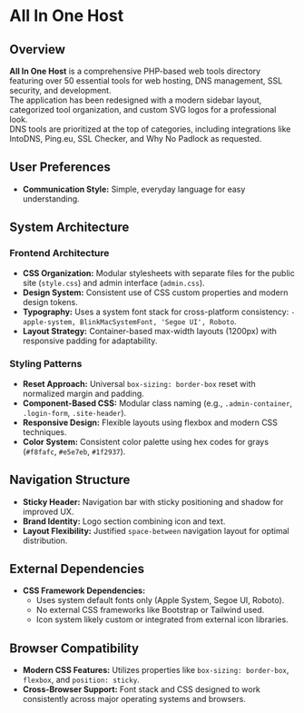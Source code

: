 # All In One Host

## Overview
**All In One Host** is a comprehensive PHP-based web tools directory featuring over 50 essential tools for web hosting, DNS management, SSL security, and development.  
The application has been redesigned with a modern sidebar layout, categorized tool organization, and custom SVG logos for a professional look.  
DNS tools are prioritized at the top of categories, including integrations like IntoDNS, Ping.eu, SSL Checker, and Why No Padlock as requested.

## User Preferences
- **Communication Style:** Simple, everyday language for easy understanding.

## System Architecture

### Frontend Architecture
- **CSS Organization:** Modular stylesheets with separate files for the public site (`style.css`) and admin interface (`admin.css`).
- **Design System:** Consistent use of CSS custom properties and modern design tokens.
- **Typography:** Uses a system font stack for cross-platform consistency: `-apple-system, BlinkMacSystemFont, 'Segoe UI', Roboto`.
- **Layout Strategy:** Container-based max-width layouts (1200px) with responsive padding for adaptability.

### Styling Patterns
- **Reset Approach:** Universal `box-sizing: border-box` reset with normalized margin and padding.
- **Component-Based CSS:** Modular class naming (e.g., `.admin-container`, `.login-form`, `.site-header`).
- **Responsive Design:** Flexible layouts using flexbox and modern CSS techniques.
- **Color System:** Consistent color palette using hex codes for grays (`#f8fafc`, `#e5e7eb`, `#1f2937`).



## Navigation Structure
- **Sticky Header:** Navigation bar with sticky positioning and shadow for improved UX.
- **Brand Identity:** Logo section combining icon and text.
- **Layout Flexibility:** Justified `space-between` navigation layout for optimal distribution.

## External Dependencies
- **CSS Framework Dependencies:**  
  - Uses system default fonts only (Apple System, Segoe UI, Roboto).  
  - No external CSS frameworks like Bootstrap or Tailwind used.  
  - Icon system likely custom or integrated from external icon libraries.

## Browser Compatibility
- **Modern CSS Features:** Utilizes properties like `box-sizing: border-box`, `flexbox`, and `position: sticky`.
- **Cross-Browser Support:** Font stack and CSS designed to work consistently across major operating systems and browsers.
